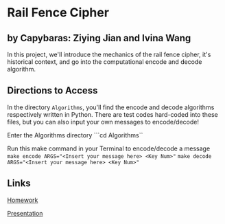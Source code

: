 # Rail Fence Cipher
## by Capybaras: Ziying Jian and Ivina Wang
In this project, we'll introduce the mechanics of the rail fence cipher, it's historical context, and go into the computational encode and decode algorithm. 

## Directions to Access
In the directory ```Algorithms```, you'll find the encode and decode algorithms respectively written in Python. There are test codes hard-coded into these files, but you can also input your own messages to encode/decode!

Enter the Algorithms directory
```cd Algorithms``

Run this make command in your Terminal to encode/decode a message
```make encode ARGS="<Insert your message here> <Key Num>"```
```make decode ARGS="<Insert your message here> <Key Num>"```


## Links
[Homework](https://github.com/Stuycs-K/final-project-3-jianz-wangi/blob/main/HOMEWORK.md)

[Presentation](https://github.com/Stuycs-K/final-project-3-jianz-wangi/blob/main/PRESENTATION.md)
